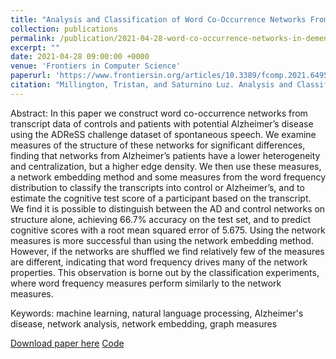 ```yaml
---
title: "Analysis and Classification of Word Co-Occurrence Networks From Alzheimer’s Patients and Controls"
collection: publications
permalink: /publication/2021-04-28-word-co-occurrence-networks-in-dementia
excerpt: ""
date: 2021-04-28 09:00:00 +0000
venue: 'Frontiers in Computer Science'
paperurl: 'https://www.frontiersin.org/articles/10.3389/fcomp.2021.649508/full'
citation: "Millington, Tristan, and Saturnino Luz. Analysis and Classification of Word Occurrence Networks From Alzheimer's Patients and Controls. Frontiers in Computer Science 3 (2021): 36."
---
```

Abstract: In this paper we construct word co-occurrence networks from transcript data of controls and patients with potential Alzheimer’s disease using the ADReSS challenge dataset of spontaneous speech. We examine measures of the structure of these networks for significant differences, finding that networks from Alzheimer’s patients have a lower heterogeneity and centralization, but a higher edge density. We then use these measures, a network embedding method and some measures from the word frequency distribution to classify the transcripts into control or Alzheimer’s, and to estimate the cognitive test score of a participant based on the transcript. We find it is possible to distinguish between the AD and control networks on structure alone, achieving 66.7% accuracy on the test set, and to predict cognitive scores with a root mean squared error of 5.675. Using the network measures is more successful than using the network embedding method. However, if the networks are shuffled we find relatively few of the measures are different, indicating that word frequency drives many of the network properties. This observation is borne out by the classification experiments, where word frequency measures perform similarly to the network measures.

Keywords: machine learning, natural language processing, Alzheimer's disease, network analysis, network embedding, graph measures

[Download paper here](https://www.frontiersin.org/articles/10.3389/fcomp.2021.649508/full)
[Code](https://git.ecdf.ed.ac.uk/tmilling/analysis-and-classification-of-word-co-occurrence-networks)
